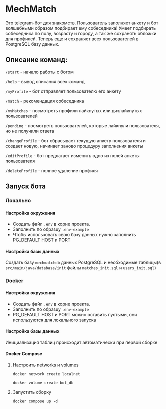 # MechMatch

Это telegram-бот для знакомств.
Пользователь заполняет анкету и бот волшебными образом подбирает ему собеседника!
Умеет подбирать собеседника по полу, возрасту и городу, а так же сохранять обложки для профилей.
Теперь еще и сохраняет всех пользователей в PostgreSQL базу данных.

## Описание команд:

`/start` - начало работы с ботом

`/help` - вывод описания всех команд

`/myProfile` - бот отправляет пользователю его анкету

`/match` - рекомендация собеседника

`/myMatches` - посмотреть профили лайкнутых или дизлайкнутых пользователей

`/pending` - посмотреть пользователей, которые лайкнули пользователя, но не получили ответа

`/changeProfile` - бот сбрасывает текущую анкету пользователя и создает новую, начинает заново процедуру заполнения анкеты

`/editProfile` - бот предлагает изменить одно из полей анкеты пользователя

`/deleteProfile` - полное удаление профиля

## Запуск бота

### Локально
#### Настройка окружения
- Создать файл `.env` в корне проекта.
- Заполнить по образцу `.env-example`
- Чтобы использовать свою базу данных нужно заполнить PG_DEFAULT HOST и PORT

#### Настройка базы данных
Создать базу `mechmatchdb` данных PostgreSQL и необходимые таблицы(в `src/main/java/database/init` файлы `matches_init.sql` и `users_init.sql`)


### Docker

#### Настройка окружения
- Создать файл `.env` в корне проекта.
- Заполнить по образцу `.env-example`
- PG_DEFAULT HOST и PORT можно оставить пустыми, они используются для локального запуска

#### Настройка базы данных
Инициализация таблиц происходит автоматически при первой сборке

#### Docker Compose
1. Настроить networks и volumes
    ```shell
    docker network create localnet  
    ```
    ```shell
    docker volume create bot_db
    ```
2. Запустить сборку
    ```shell
    docker compose up -d
    ```

